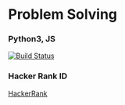 # Problem Solving
### Python3, JS
[![Build Status](https://travis-ci.org/joemccann/dillinger.svg?branch=master)](https://travis-ci.org/joemccann/dillinger)



### Hacker Rank ID

[HackerRank](https://www.hackerrank.com/asadlive_sohel)








